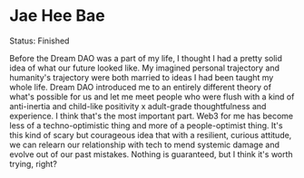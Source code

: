 # Jae Hee Bae

Status: Finished

Before the Dream DAO was a part of my life, I thought I had a pretty solid idea of what our future looked like. My imagined personal trajectory and humanity's trajectory were both married to ideas I had been taught my whole life. Dream DAO introduced me to an entirely different theory of what's possible for us and let me meet people who were flush with a kind of anti-inertia and child-like positivity x adult-grade thoughtfulness and experience. I think that's the most important part. Web3 for me has become less of a techno-optimistic thing and more of a people-optimist thing. It's this kind of scary but courageous idea that with a resilient, curious attitude, we can relearn our relationship with tech to mend systemic damage and evolve out of our past mistakes. Nothing is guaranteed, but I think it's worth trying, right?